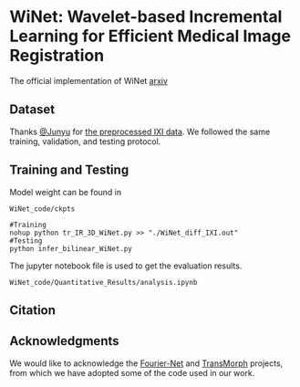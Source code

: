 # WiNet: Wavelet-based Incremental Learning for Efficient Medical Image Registration
The official implementation of WiNet [arxiv](https://arxiv.org/abs/2407.13426)



## Dataset
Thanks [@Junyu](https://github.com/junyuchen245) for [the preprocessed IXI data](https://github.com/junyuchen245/TransMorph_Transformer_for_Medical_Image_Registration/blob/main/IXI/TransMorph_on_IXI.md). We followed the same training, validation, and testing protocol.


## Training and Testing
Model weight can be found in
```
WiNet_code/ckpts
```
```
#Training
nohup python tr_IR_3D_WiNet.py >> "./WiNet_diff_IXI.out"
#Testing
python infer_bilinear_WiNet.py
```
The jupyter notebook file is used to get the evaluation results.
```
WiNet_code/Quantitative_Results/analysis.ipynb
```
## Citation


## Acknowledgments
We would like to acknowledge the [Fourier-Net](https://github.com/xi-jia/Fourier-Net) and [TransMorph](https://github.com/junyuchen245/TransMorph_Transformer_for_Medical_Image_Registration) projects, from which we have adopted some of the code used in our work.
